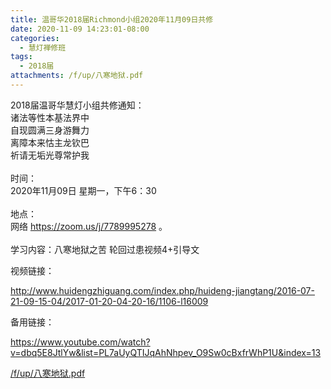 ```yaml
---
title: 温哥华2018届Richmond小组2020年11月09日共修
date: 2020-11-09 14:23:01-08:00
categories:
  - 慧灯禅修班
tags:
  - 2018届
attachments: /f/up/八寒地狱.pdf
---
```

2018届温哥华慧灯小组共修通知：\
诸法等性本基法界中\
自现圆满三身游舞力\
离障本来怙主龙钦巴\
祈请无垢光尊常护我\
\
时间：\
2020年11月09日 星期一，下午6：30\
\
地点：\
网络 <https://zoom.us/j/7789995278> 。\
\
学习内容：八寒地狱之苦 轮回过患视频4+引导文

视频链接：
<!--StartFragment-->

<http://www.huidengzhiguang.com/index.php/huideng-jiangtang/2016-07-21-09-15-04/2017-01-20-04-20-16/1106-l16009>

<!--EndFragment-->

备用链接：

<!--StartFragment-->

<https://www.youtube.com/watch?v=dbq5E8JtlYw&list=PL7aUyQTIJqAhNhpev_O9Sw0cBxfrWhP1U&index=13>

[/f/up/八寒地狱.pdf](https://s3.ap-northeast-1.wasabisys.com/hdcx/hdv/f/up/八寒地狱.pdf)
